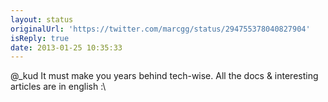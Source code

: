 ```yaml
---
layout: status
originalUrl: 'https://twitter.com/marcgg/status/294755378040827904'
isReply: true
date: 2013-01-25 10:35:33
---
```


@_kud It must make you years behind tech-wise. All the docs &amp; interesting articles are in english :\
